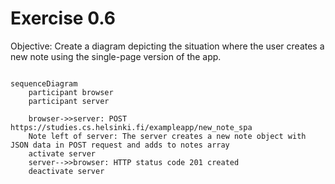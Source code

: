 # Exercise 0.6
Objective: Create a diagram depicting the situation where the user creates a new note using the single-page version of the app.

```mermaid

sequenceDiagram
    participant browser
    participant server

    browser->>server: POST https://studies.cs.helsinki.fi/exampleapp/new_note_spa
    Note left of server: The server creates a new note object with JSON data in POST request and adds to notes array
    activate server
    server-->>browser: HTTP status code 201 created
    deactivate server
```

